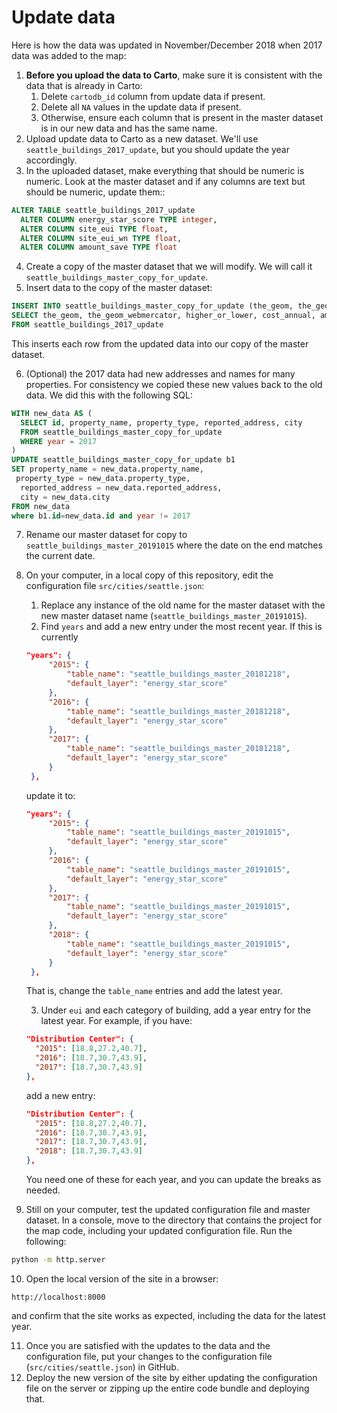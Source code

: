 # Update data

Here is how the data was updated in November/December 2018 when 2017 data was added to the map:

1. **Before you upload the data to Carto**, make sure it is consistent with the data that is already in Carto:
    1. Delete `cartodb_id` column from update data if present.
    2. Delete all `NA` values in the update data if present.
    3. Otherwise, ensure each column that is present in the master dataset is in our new data and has the same name.
2. Upload update data to Carto as a new dataset. We'll use `seattle_buildings_2017_update`, but you should update the year accordingly.
3. In the uploaded dataset, make everything that should be numeric is numeric. Look at the master dataset and if any columns are text but should be numeric, update them::

 ```sql
 ALTER TABLE seattle_buildings_2017_update
   ALTER COLUMN energy_star_score TYPE integer,
   ALTER COLUMN site_eui TYPE float,
   ALTER COLUMN site_eui_wn TYPE float,
   ALTER COLUMN amount_save TYPE float
 ```

4. Create a copy of the master dataset that we will modify. We will call it `seattle_buildings_master_copy_for_update`.
5. Insert data to the copy of the master dataset:

 ```sql
 INSERT INTO seattle_buildings_master_copy_for_update (the_geom, the_geom_webmercator, higher_or_lower, cost_annual, amount_save, total_kbtu, other_pct, other_ghg, ess_cert, year, id, xepaid, zip, councildistrict, yearbuilt_string, yearbuilt, reported_gross_floor_area, numbuildings, numfloors, numunits, energy_star_score, other_ghg_percent, id1, property_type, property_name, reported_address, city, state, neighborhood, comments, percent_from_median, percent_save, cost_sq_ft, total_ghg_emissions_intensity, total_ghg_emissions, electricity_pct, gas_pct, steam_pct, building_type_eui_wn, latitude, longitude, cos_median_eui, building_type_eui, site_eui, site_eui_wn, source_eui, source_eui_wn, electricity, steam, gas, electricity_ghg, gas_ghg, steam_ghg, electricity_ghg_percent, gas_ghg_percent, steam_ghg_percent, pct_sum)
 SELECT the_geom, the_geom_webmercator, higher_or_lower, cost_annual, amount_save, total_kbtu, other_pct, other_ghg, ess_cert, year, id, xepaid, zip, councildistrict, yearbuilt_string, yearbuilt, reported_gross_floor_area, numbuildings, numfloors, numunits, energy_star_score, other_ghg_percent, id1, property_type, property_name, reported_address, city, state, neighborhood, comments, percent_from_median, percent_save, cost_sq_ft, total_ghg_emissions_intensity, total_ghg_emissions, electricity_pct, gas_pct, steam_pct, building_type_eui_wn, latitude, longitude, cos_median_eui, building_type_eui, site_eui, site_eui_wn, source_eui, source_eui_wn, electricity, steam, gas, electricity_ghg, gas_ghg, steam_ghg, electricity_ghg_percent, gas_ghg_percent, steam_ghg_percent, pct_sum
 FROM seattle_buildings_2017_update
 ```

 This inserts each row from the updated data into our copy of the master dataset.

6. (Optional) the 2017 data had new addresses and names for many properties. For consistency we copied these new values back to the old data. We did this with the following SQL:

 ```sql
 WITH new_data AS (
   SELECT id, property_name, property_type, reported_address, city
   FROM seattle_buildings_master_copy_for_update
   WHERE year = 2017
 )
 UPDATE seattle_buildings_master_copy_for_update b1
 SET property_name = new_data.property_name,
  property_type = new_data.property_type,
   reported_address = new_data.reported_address,
   city = new_data.city
 FROM new_data
 where b1.id=new_data.id and year != 2017
 ```

7. Rename our master dataset for copy to `seattle_buildings_master_20191015` where the date on the end matches the current date.
8. On your computer, in a local copy of this repository, edit the configuration file `src/cities/seattle.json`:
    1. Replace any instance of the old name for the master dataset with the new master dataset name (`seattle_buildings_master_20191015`).
    2. Find `years` and add a new entry under the most recent year. If this is currently

   ```json
   "years": {
        "2015": {
            "table_name": "seattle_buildings_master_20181218",
            "default_layer": "energy_star_score"
        },
        "2016": {
            "table_name": "seattle_buildings_master_20181218",
            "default_layer": "energy_star_score"
        },
        "2017": {
            "table_name": "seattle_buildings_master_20181218",
            "default_layer": "energy_star_score"
        }
    },
   ```

   update it to:
   
   ```json
   "years": {
        "2015": {
            "table_name": "seattle_buildings_master_20191015",
            "default_layer": "energy_star_score"
        },
        "2016": {
            "table_name": "seattle_buildings_master_20191015",
            "default_layer": "energy_star_score"
        },
        "2017": {
            "table_name": "seattle_buildings_master_20191015",
            "default_layer": "energy_star_score"
        },
        "2018": {
            "table_name": "seattle_buildings_master_20191015",
            "default_layer": "energy_star_score"
        }
    },
   ```

   That is, change the `table_name` entries and add the latest year.

    3. Under `eui` and each category of building, add a year entry for the latest year. For example, if you have:

   ```json
   "Distribution Center": {
     "2015": [18.8,27.2,40.7],
     "2016": [18.7,30.7,43.9],
     "2017": [18.7,30.7,43.9]
   },
   ```

   add a new entry:

   ```json
   "Distribution Center": {
     "2015": [18.8,27.2,40.7],
     "2016": [18.7,30.7,43.9],
     "2017": [18.7,30.7,43.9],
     "2018": [18.7,30.7,43.9]
   },
   ```

   You need one of these for each year, and you can update the breaks as needed.

9. Still on your computer, test the updated configuration file and master dataset. In a console, move to the directory that contains the project for the map code, including your updated configuration file. Run the following:

  ```bash
  python -m http.server
  ```

10. Open the local version of the site in a browser:

  ```
  http://localhost:8000
  ```

  and confirm that the site works as expected, including the data for the latest year.

11. Once you are satisfied with the updates to the data and the configuration file, put your changes to the configuration file (`src/cities/seattle.json`) in GitHub.
12. Deploy the new version of the site by either updating the configuration file on the server or zipping up the entire code bundle and deploying that.
